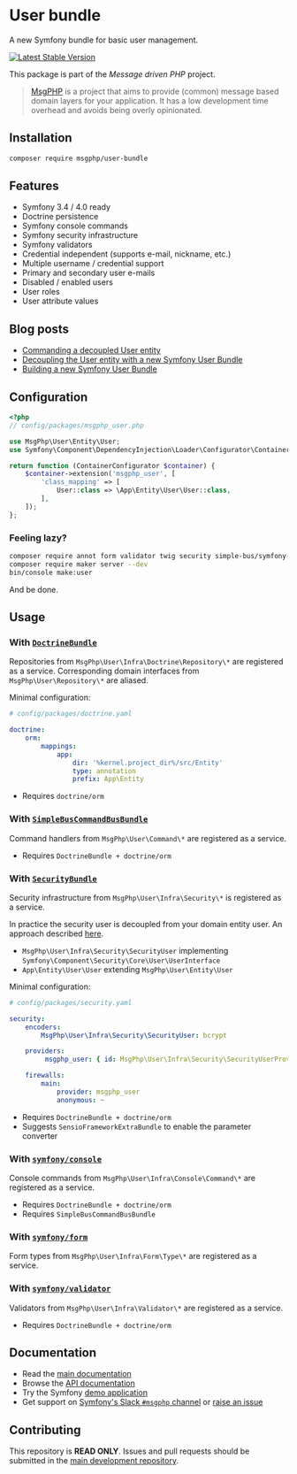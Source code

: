 # User bundle

A new Symfony bundle for basic user management.

[![Latest Stable Version](https://poser.pugx.org/msgphp/user-bundle/v/stable)](https://packagist.org/packages/msgphp/user-bundle)

This package is part of the _Message driven PHP_ project.

> [MsgPHP](https://msgphp.github.io/) is a project that aims to provide (common) message based domain layers for your application. It has a low development time overhead and avoids being overly opinionated.

## Installation

```bash
composer require msgphp/user-bundle
```

## Features

- Symfony 3.4 / 4.0 ready
- Doctrine persistence
- Symfony console commands
- Symfony security infrastructure
- Symfony validators
- Credential independent (supports e-mail, nickname, etc.)
- Multiple username / credential support
- Primary and secondary user e-mails
- Disabled / enabled users
- User roles
- User attribute values

## Blog posts

- [Commanding a decoupled User entity](https://medium.com/@ro0NL/commanding-a-decoupled-user-entity-aee8723c43e5)
- [Decoupling the User entity with a new Symfony User Bundle](https://medium.com/@ro0NL/decoupling-the-user-entity-with-a-new-symfony-user-bundle-7d2d5d85bdf9)
- [Building a new Symfony User Bundle](https://medium.com/@ro0NL/building-a-new-symfony-user-bundle-b4fe5a9d9d80)

## Configuration

```php
<?php
// config/packages/msgphp_user.php

use MsgPhp\User\Entity\User;
use Symfony\Component\DependencyInjection\Loader\Configurator\ContainerConfigurator;

return function (ContainerConfigurator $container) {
    $container->extension('msgphp_user', [
        'class_mapping' => [
            User::class => \App\Entity\User\User::class,
        ],
    ]);
};
```

### Feeling lazy?

```bash
composer require annot form validator twig security simple-bus/symfony-bridge orm
composer require maker server --dev
bin/console make:user
```

And be done.

## Usage

### With [`DoctrineBundle`](https://github.com/doctrine/DoctrineBundle)

Repositories from `MsgPhp\User\Infra\Doctrine\Repository\*` are registered as a service. Corresponding domain interfaces
from  `MsgPhp\User\Repository\*` are aliased.

Minimal configuration:

```yaml
# config/packages/doctrine.yaml

doctrine:
    orm:
        mappings:
            app:
                dir: '%kernel.project_dir%/src/Entity'
                type: annotation
                prefix: App\Entity
```

- Requires `doctrine/orm`

### With [`SimpleBusCommandBusBundle`](https://github.com/SimpleBus/SymfonyBridge)

Command handlers from `MsgPhp\User\Command\*` are registered as a service.

- Requires `DoctrineBundle + doctrine/orm`

### With [`SecurityBundle`](https://github.com/symfony/security-bundle)

Security infrastructure from `MsgPhp\User\Infra\Security\*` is registered as a service.

In practice the security user is decoupled from your domain entity user. An approach described
[here](https://stovepipe.systems/post/decoupling-your-security-user).

- `MsgPhp\User\Infra\Security\SecurityUser` implementing `Symfony\Component\Security\Core\User\UserInterface`
- `App\Entity\User\User` extending `MsgPhp\User\Entity\User`

Minimal configuration:

```yaml
# config/packages/security.yaml

security:
    encoders:
        MsgPhp\User\Infra\Security\SecurityUser: bcrypt

    providers:
         msgphp_user: { id: MsgPhp\User\Infra\Security\SecurityUserProvider }

    firewalls:
        main:
            provider: msgphp_user
            anonymous: ~
```

- Requires `DoctrineBundle + doctrine/orm`
- Suggests `SensioFrameworkExtraBundle` to enable the parameter converter

### With [`symfony/console`](https://github.com/symfony/console)

Console commands from `MsgPhp\User\Infra\Console\Command\*` are registered as a service.

- Requires `DoctrineBundle + doctrine/orm`
- Requires `SimpleBusCommandBusBundle`

### With [`symfony/form`](https://github.com/symfony/form)

Form types from `MsgPhp\User\Infra\Form\Type\*` are registered as a service.

### With [`symfony/validator`](https://github.com/symfony/validator)

Validators from `MsgPhp\User\Infra\Validator\*` are registered as a service.

- Requires `DoctrineBundle + doctrine/orm`

## Documentation

- Read the [main documentation](https://msgphp.github.io/docs/)
- Browse the [API documentation](https://msgphp.github.io/api/MsgPhp/UserBundle.html)
- Try the Symfony [demo application](https://github.com/msgphp/symfony-demo-app)
- Get support on [Symfony's Slack `#msgphp` channel](https://symfony.com/slack-invite) or [raise an issue](https://github.com/msgphp/msgphp/issues/new)

## Contributing

This repository is **READ ONLY**. Issues and pull requests should be submitted in the
[main development repository](https://github.com/msgphp/msgphp).
